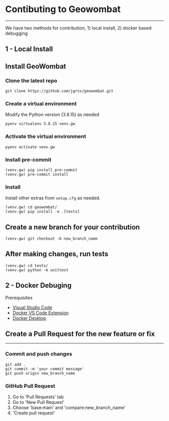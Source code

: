 # Contibuting to Geowombat
---------------------------

We have two methods for contribution, 1) local install, 2) docker based debugging

1 - Local Install
--------------

## Install GeoWombat

### Clone the latest repo

```commandline
git clone https://github.com/jgrss/geowombat.git
```

### Create a virtual environment

Modify the Python version (3.8.15) as needed

```commandline
pyenv virtualenv 3.8.15 venv.gw
```

### Activate the virtual environment

```commandline
pyenv activate venv.gw
```

### Install pre-commit

```commandline
(venv.gw) pip install pre-commit
(venv.gw) pre-commit install
```

### Install

Install other extras from `setup.cfg` as needed.

```commandline
(venv.gw) cd geowombat/
(venv.gw) pip install -e .[tests]
```

## Create a new branch for your contribution

```commandline
(venv.gw) git checkout -b new_branch_name
```

## After making changes, run tests

```commandline
(venv.gw) cd tests/
(venv.gw) python -m unittest
```

2 - Docker Debuging 
--------------------
Prerequisites
- [Visual Studio Code](https://code.visualstudio.com/download)
- [Docker VS Code Extension](https://code.visualstudio.com/docs/containers/overview)
- [Docker Desktop](https://docs.docker.com/desktop/)




## Create a Pull Request for the new feature or fix
----------------------

### Commit and push changes

```commandline
git add .
git commit -m 'your commit message'
git push origin new_branch_name
```

### GitHub Pull Request

1. Go to 'Pull Requests' tab
2. Go to 'New Pull Request'
3. Choose 'base:main' and 'compare:new_branch_name'
4. 'Create pull request'
